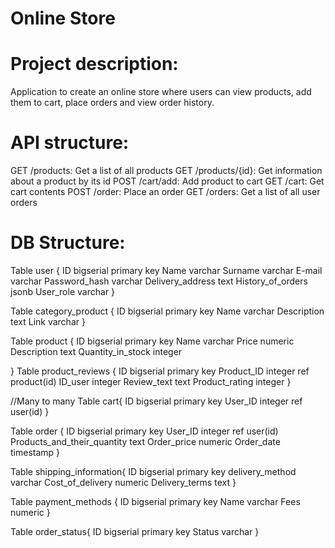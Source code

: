 # Online Store
# Project description:
Application to create an online store where users can view products, add them to cart, place orders and view order history.

# API structure:
GET /products: Get a list of all products
GET /products/{id}: Get information about a product by its id
POST /cart/add: Add product to cart
GET /cart: Get cart contents
POST /order: Place an order
GET /orders: Get a list of all user orders

# DB Structure:
Table user {
ID bigserial primary key
Name varchar
Surname varchar
E-mail varchar
Password_hash varchar
Delivery_address text
History_of_orders jsonb
User_role varchar
}

Table category_product {
ID bigserial primary key
Name varchar
Description text
Link varchar
}

Table product {
ID bigserial primary key
Name varchar
Price numeric
Description text
Quantity_in_stock integer

}
Table product_reviews {
ID bigserial primary key
Product_ID integer ref product(id)
ID_user integer
Review_text text
Product_rating integer
}

//Many to many
Table cart{
ID bigserial primary key 
User_ID integer ref user(id)
}

Table order {
ID bigserial primary key
User_ID integer ref user(id)
Products_and_their_quantity text
Order_price numeric
Order_date timestamp
}

Table shipping_information{
ID bigserial primary key
delivery_method varchar
Cost_of_delivery numeric
Delivery_terms text
}

Table payment_methods {
ID bigserial primary key
Name varchar
Fees numeric
}

Table order_status{
ID bigserial primary key
Status varchar
}
